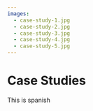 ```yaml
---
images:
  - case-study-1.jpg
  - case-study-2.jpg
  - case-study-3.jpg
  - case-study-4.jpg
  - case-study-5.jpg
---
```



# Case Studies

This is spanish